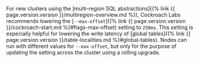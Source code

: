 For new clusters using the [multi-region SQL abstractions]({% link {{ page.version.version }}/multiregion-overview.md %}), Cockroach Labs recommends lowering the [`--max-offset`]({% link {{ page.version.version }}/cockroach-start.md %}#flags-max-offset) setting to `250ms`. This setting is especially helpful for lowering the write latency of [global tables]({% link {{ page.version.version }}/table-localities.md %}#global-tables). Nodes can run with different values for `--max-offset`, but only for the purpose of updating the setting across the cluster using a rolling upgrade.
